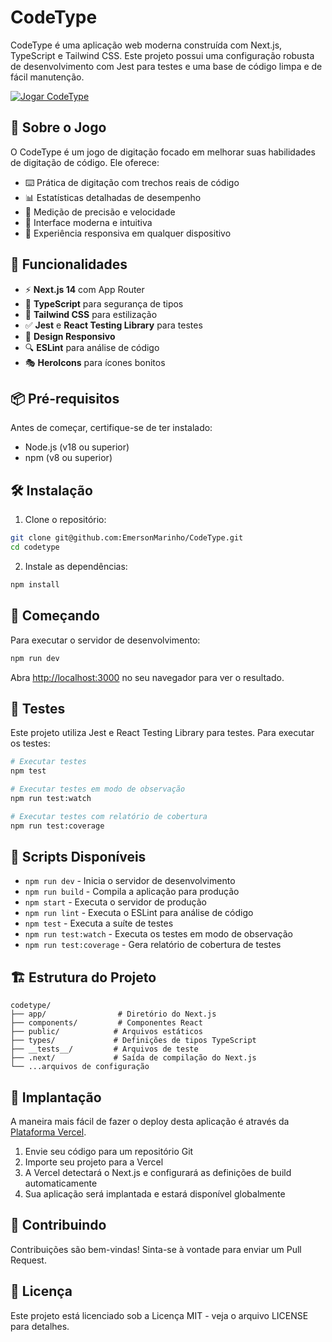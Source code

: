 # CodeType

CodeType é uma aplicação web moderna construída com Next.js, TypeScript e Tailwind CSS. Este projeto possui uma configuração robusta de desenvolvimento com Jest para testes e uma base de código limpa e de fácil manutenção.

<a href="https://code-type-henna.vercel.app/" target="_blank" rel="noopener noreferrer">
   <img src="https://img.shields.io/badge/Jogar%20Agora-Online-blue?style=for-the-badge" alt="Jogar CodeType">
</a>

## 🎯 Sobre o Jogo

O CodeType é um jogo de digitação focado em melhorar suas habilidades de digitação de código. Ele oferece:

- ⌨️ Prática de digitação com trechos reais de código
- 📊 Estatísticas detalhadas de desempenho
- 🎯 Medição de precisão e velocidade
- 🌈 Interface moderna e intuitiva
- 📱 Experiência responsiva em qualquer dispositivo

## 🚀 Funcionalidades

- ⚡ **Next.js 14** com App Router
- 🎯 **TypeScript** para segurança de tipos
- 🎨 **Tailwind CSS** para estilização
- ✅ **Jest** e **React Testing Library** para testes
- 📱 **Design Responsivo**
- 🔍 **ESLint** para análise de código
- 🎭 **HeroIcons** para ícones bonitos

## 📦 Pré-requisitos

Antes de começar, certifique-se de ter instalado:
- Node.js (v18 ou superior)
- npm (v8 ou superior)

## 🛠️ Instalação

1. Clone o repositório:
```bash
git clone git@github.com:EmersonMarinho/CodeType.git
cd codetype
```

2. Instale as dependências:
```bash
npm install
```

## 🚀 Começando

Para executar o servidor de desenvolvimento:

```bash
npm run dev
```

Abra [http://localhost:3000](http://localhost:3000) no seu navegador para ver o resultado.

## 🧪 Testes

Este projeto utiliza Jest e React Testing Library para testes. Para executar os testes:

```bash
# Executar testes
npm test

# Executar testes em modo de observação
npm run test:watch

# Executar testes com relatório de cobertura
npm run test:coverage
```

## 📝 Scripts Disponíveis

- `npm run dev` - Inicia o servidor de desenvolvimento
- `npm run build` - Compila a aplicação para produção
- `npm start` - Executa o servidor de produção
- `npm run lint` - Executa o ESLint para análise de código
- `npm test` - Executa a suíte de testes
- `npm run test:watch` - Executa os testes em modo de observação
- `npm run test:coverage` - Gera relatório de cobertura de testes

## 🏗️ Estrutura do Projeto

```
codetype/
├── app/                # Diretório do Next.js
├── components/         # Componentes React
├── public/            # Arquivos estáticos
├── types/             # Definições de tipos TypeScript
├── __tests__/         # Arquivos de teste
├── .next/             # Saída de compilação do Next.js
└── ...arquivos de configuração
```

## 🚀 Implantação

A maneira mais fácil de fazer o deploy desta aplicação é através da [Plataforma Vercel](https://vercel.com/new).

1. Envie seu código para um repositório Git
2. Importe seu projeto para a Vercel
3. A Vercel detectará o Next.js e configurará as definições de build automaticamente
4. Sua aplicação será implantada e estará disponível globalmente

## 🤝 Contribuindo

Contribuições são bem-vindas! Sinta-se à vontade para enviar um Pull Request.

## 📄 Licença

Este projeto está licenciado sob a Licença MIT - veja o arquivo LICENSE para detalhes.
